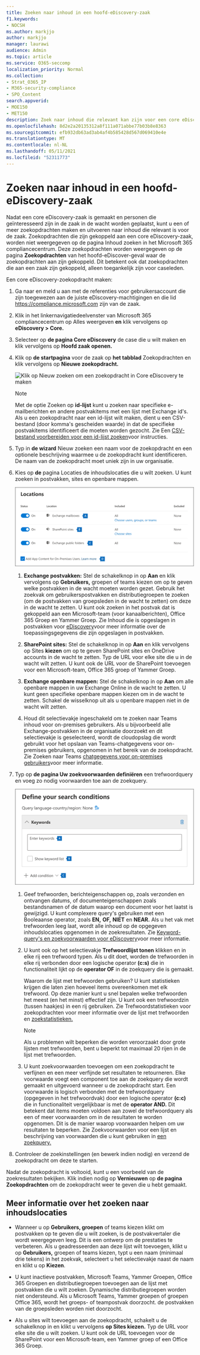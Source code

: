 ```yaml
---
title: Zoeken naar inhoud in een hoofd-eDiscovery-zaak
f1.keywords:
- NOCSH
ms.author: markjjo
author: markjjo
manager: laurawi
audience: Admin
ms.topic: article
ms.service: O365-seccomp
localization_priority: Normal
ms.collection:
- Strat_O365_IP
- M365-security-compliance
- SPO_Content
search.appverid:
- MOE150
- MET150
description: Zoek naar inhoud die relevant kan zijn voor een core eDiscovery-zaak.
ms.openlocfilehash: 8d2e2a20135312a8f111a071abbe77b03b8e8363
ms.sourcegitcommit: efb932db63ad3ab4af4b585428d567d069410e4e
ms.translationtype: MT
ms.contentlocale: nl-NL
ms.lasthandoff: 05/11/2021
ms.locfileid: "52311773"
---
```

# <a name="search-for-content-in-a-core-ediscovery-case"></a>Zoeken naar inhoud in een hoofd-eDiscovery-zaak

Nadat een core eDiscovery-zaak is gemaakt en personen die geïnteresseerd zijn in de zaak in de wacht worden geplaatst, kunt u een of meer zoekopdrachten maken en uitvoeren naar inhoud die relevant is voor de zaak. Zoekopdrachten die zijn gekoppeld aan een core eDiscovery-zaak, worden niet weergegeven op de pagina Inhoud zoeken in het Microsoft 365 compliancecentrum.  Deze zoekopdrachten worden weergegeven op de pagina **Zoekopdrachten** van het hoofd-eDiscover-geval waar de zoekopdrachten aan zijn gekoppeld. Dit betekent ook dat zoekopdrachten die aan een zaak zijn gekoppeld, alleen toegankelijk zijn voor caseleden.

Een core eDiscovery-zoekopdracht maken:
  
1. Ga naar en meld u aan met de referenties voor gebruikersaccount die zijn toegewezen aan de juiste eDiscovery-machtigingen en die lid <https://compliance.microsoft.com> zijn van de zaak.

2. Klik in het linkernavigatiedeelvenster van Microsoft 365 compliancecentrum op Alles weergeven **en** klik vervolgens op **eDiscovery > Core.**

3. Selecteer op **de pagina Core eDiscovery** de case die u wilt maken en klik vervolgens op **Hoofd zaak openen.**

4. Klik op **de startpagina** voor de zaak op **het tabblad** Zoekopdrachten en klik vervolgens op **Nieuwe zoekopdracht.**

   ![Klik op Nieuw zoeken om een zoekopdracht in Core eDiscovery te maken](../media/CoreeDiscoverySearch1.png)

   > [!NOTE]
   > Met de optie Zoeken op **id-lijst** kunt u zoeken naar specifieke e-mailberichten en andere postvakitems met een lijst met Exchange id's. Als u een zoekopdracht naar een id-lijst wilt maken, dient u een CSV-bestand (door komma's gescheiden waarde) in dat de specifieke postvakitems identificeert die moeten worden gezocht. Zie Een [CSV-bestand voorbereiden voor een id-lijst zoeken](csv-file-for-an-id-list-content-search.md)voor instructies.

5. Typ in **de wizard** Nieuw zoeken een naam voor de zoekopdracht en een optionele beschrijving waarmee u de zoekopdracht kunt identificeren. De naam van de zoekopdracht moet uniek zijn in uw organisatie.

6. Kies op **de** pagina Locaties de inhoudslocaties die u wilt zoeken. U kunt zoeken in postvakken, sites en openbare mappen.

    ![De inhoudslocaties kiezen die u in de wacht wilt zetten](../media/ContentSearchLocations.png)
  
   1. **Exchange postvakken:** Stel de schakelknop in op **Aan** en klik vervolgens op **Gebruikers,** groepen of teams kiezen om op te geven welke postvakken in de wacht moeten worden gezet. Gebruik het zoekvak om gebruikerspostvakken en distributiegroepen te zoeken (om de postvakken van groepsleden in de wacht te zetten) om deze in de wacht te zetten. U kunt ook zoeken in het postvak dat is gekoppeld aan een Microsoft-team (voor kanaalberichten), Office 365 Groep en Yammer Groep. Zie Inhoud die is opgeslagen in postvakken voor [eDiscovery](what-is-stored-in-exo-mailbox.md)voor meer informatie over de toepassingsgegevens die zijn opgeslagen in postvakken.

   2. **SharePoint sites:** Stel de schakelknop in op **Aan** en klik vervolgens op Sites **kiezen** om op te geven SharePoint sites en OneDrive accounts in de wacht te zetten. Typ de URL voor elke site die u in de wacht wilt zetten. U kunt ook de URL voor de SharePoint toevoegen voor een Microsoft-team, Office 365 groep of Yammer Groep.
  
   3. **Exchange openbare mappen:** Stel de schakelknop in op **Aan** om alle openbare mappen in uw Exchange Online in de wacht te zetten. U kunt geen specifieke openbare mappen kiezen om in de wacht te zetten. Schakel de wisselknop uit als u openbare mappen niet in de wacht wilt zetten.
  
   4. Houd dit selectievakje ingeschakeld om te zoeken naar Teams inhoud voor on-premises gebruikers. Als u bijvoorbeeld alle Exchange-postvakken in de organisatie doorzoekt en dit selectievakje is geselecteerd, wordt de cloudopslag die wordt gebruikt voor het opslaan van Teams-chatgegevens voor on-premises gebruikers, opgenomen in het bereik van de zoekopdracht. Zie Zoeken naar Teams [chatgegevens voor on-premises gebruikers](search-cloud-based-mailboxes-for-on-premises-users.md)voor meer informatie.

7. Typ op **de pagina Uw zoekvoorwaarden definiëren** een trefwoordquery en voeg zo nodig voorwaarden toe aan de zoekquery.

   ![De zoekquery configureren](../media/ContentSearchQuery.png)

   1. Geef trefwoorden, berichteigenschappen op, zoals verzonden en ontvangen datums, of documenteigenschappen zoals bestandsnamen of de datum waarop een document voor het laatst is gewijzigd. U kunt complexere query's gebruiken met een Booleaanse operator, zoals **EN,** **OF,** **NIET** en **NEAR.** Als u het vak met trefwoorden leeg laat, wordt alle inhoud op de opgegeven inhoudslocaties opgenomen in de zoekresultaten. Zie [Keyword-query's en zoekvoorwaarden voor eDiscovery](keyword-queries-and-search-conditions.md)voor meer informatie.

   2. U kunt ook op het selectievakje **Trefwoordlijst tonen** klikken en in elke rij een trefwoord typen. Als u dit doet, worden de trefwoorden in elke rij verbonden door een logische operator **(c:s)** die in functionaliteit lijkt op de **operator OF** in de zoekquery die is gemaakt.

      Waarom de lijst met trefwoorden gebruiken? U kunt statistieken krijgen die laten zien hoeveel items overeenkomen met elk trefwoord. Op deze manier kunt u snel bepalen welke trefwoorden het meest (en het minst) effectief zijn. U kunt ook een trefwoordzin (tussen haakjes) in een rij gebruiken. Zie Trefwoordstatistieken voor zoekopdrachten voor meer informatie over de lijst met trefwoorden en [zoekstatistieken.](view-keyword-statistics-for-content-search.md#get-keyword-statistics-for-searches)

      > [!NOTE]
      > Als u problemen wilt beperken die worden veroorzaakt door grote lijsten met trefwoorden, bent u beperkt tot maximaal 20 rijen in de lijst met trefwoorden.

   3. U kunt zoekvoorwaarden toevoegen om een zoekopdracht te verfijnen en een meer verfijnde set resultaten te retourneren. Elke voorwaarde voegt een component toe aan de zoekquery die wordt gemaakt en uitgevoerd wanneer u de zoekopdracht start. Een voorwaarde is logisch verbonden met de trefwoordquery (opgegeven in het trefwoordvak) door een logische operator **(c:c)** die in functionaliteit vergelijkbaar is met de **operator AND.** Dit betekent dat items moeten voldoen aan zowel de trefwoordquery als een of meer voorwaarden om in de resultaten te worden opgenomen. Dit is de manier waarop voorwaarden helpen om uw resultaten te beperken. Zie Zoekvoorwaarden voor een lijst en beschrijving van voorwaarden die u kunt gebruiken in [een zoekquery.](keyword-queries-and-search-conditions.md#search-conditions)

8. Controleer de zoekinstellingen (en bewerk indien nodig) en verzend de zoekopdracht om deze te starten.

Nadat de zoekopdracht is voltooid, kunt u een voorbeeld van de zoekresultaten bekijken. Klik indien nodig op **Vernieuwen** op **de pagina Zoekopdrachten** om de zoekopdracht weer te geven die u hebt gemaakt.

## <a name="more-information-about-searching-content-locations"></a>Meer informatie over het zoeken naar inhoudslocaties

- Wanneer u op **Gebruikers, groepen** of teams kiezen klikt om postvakken op te geven die u wilt zoeken, is de postvakvertaler die wordt weergegeven leeg. Dit is een ontwerp om de prestaties te verbeteren. Als u geadresseerden aan deze lijst wilt toevoegen, klikt u op **Gebruikers,** groepen of teams kiezen, typt u een naam (minimaal drie tekens) in het zoekvak, selecteert u het selectievakje naast de naam en klikt u op **Kiezen**.

- U kunt inactieve postvakken, Microsoft Teams, Yammer Groepen, Office 365 Groepen en distributiegroepen toevoegen aan de lijst met postvakken die u wilt zoeken. Dynamische distributiegroepen worden niet ondersteund. Als u Microsoft Teams, Yammer groepen of groepen Office 365, wordt het groeps- of teampostvak doorzocht. de postvakken van de groepsleden worden niet doorzocht.

- Als u sites wilt toevoegen aan de zoekopdracht, schakelt u de schakelknop in en klikt u vervolgens **op Sites kiezen.** Typ de URL voor elke site die u wilt zoeken. U kunt ook de URL toevoegen voor de SharePoint voor een Microsoft-team, een Yammer groep of een Office 365 Groep.
